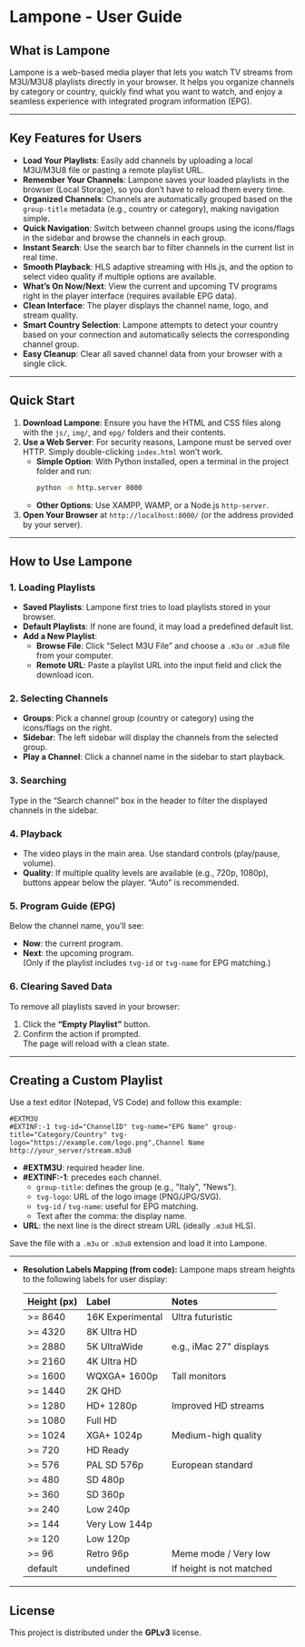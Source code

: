 # Lampone - User Guide

## What is Lampone

Lampone is a web-based media player that lets you watch TV streams from M3U/M3U8 playlists directly in your browser. It helps you organize channels by category or country, quickly find what you want to watch, and enjoy a seamless experience with integrated program information (EPG).



---

## Key Features for Users

- **Load Your Playlists**: Easily add channels by uploading a local M3U/M3U8 file or pasting a remote playlist URL.
- **Remember Your Channels**: Lampone saves your loaded playlists in the browser (Local Storage), so you don’t have to reload them every time.
- **Organized Channels**: Channels are automatically grouped based on the `group-title` metadata (e.g., country or category), making navigation simple.
- **Quick Navigation**: Switch between channel groups using the icons/flags in the sidebar and browse the channels in each group.
- **Instant Search**: Use the search bar to filter channels in the current list in real time.
- **Smooth Playback**: HLS adaptive streaming with Hls.js, and the option to select video quality if multiple options are available.
- **What’s On Now/Next**: View the current and upcoming TV programs right in the player interface (requires available EPG data).
- **Clean Interface**: The player displays the channel name, logo, and stream quality.
- **Smart Country Selection**: Lampone attempts to detect your country based on your connection and automatically selects the corresponding channel group.
- **Easy Cleanup**: Clear all saved channel data from your browser with a single click.

---

## Quick Start

1. **Download Lampone**: Ensure you have the HTML and CSS files along with the `js/`, `img/`, and `epg/` folders and their contents.
2. **Use a Web Server**: For security reasons, Lampone must be served over HTTP. Simply double-clicking `index.html` won’t work.
   * **Simple Option**: With Python installed, open a terminal in the project folder and run:
     ```bash
     python -m http.server 8000
     ```
   * **Other Options**: Use XAMPP, WAMP, or a Node.js `http-server`.
3. **Open Your Browser** at `http://localhost:8000/` (or the address provided by your server).

---

## How to Use Lampone

### 1. Loading Playlists

- **Saved Playlists**: Lampone first tries to load playlists stored in your browser.
- **Default Playlists**: If none are found, it may load a predefined default list.
- **Add a New Playlist**:
  - **Browse File**: Click “Select M3U File” and choose a `.m3u` or `.m3u8` file from your computer.
  - **Remote URL**: Paste a playlist URL into the input field and click the download icon.

### 2. Selecting Channels

- **Groups**: Pick a channel group (country or category) using the icons/flags on the right.
- **Sidebar**: The left sidebar will display the channels from the selected group.
- **Play a Channel**: Click a channel name in the sidebar to start playback.

### 3. Searching

Type in the “Search channel” box in the header to filter the displayed channels in the sidebar.

### 4. Playback

- The video plays in the main area. Use standard controls (play/pause, volume).
- **Quality**: If multiple quality levels are available (e.g., 720p, 1080p), buttons appear below the player. “Auto” is recommended.

### 5. Program Guide (EPG)

Below the channel name, you’ll see:
- **Now**: the current program.
- **Next**: the upcoming program.  
(Only if the playlist includes `tvg-id` or `tvg-name` for EPG matching.)

### 6. Clearing Saved Data

To remove all playlists saved in your browser:
1. Click the **“Empty Playlist”** button.
2. Confirm the action if prompted.  
The page will reload with a clean state.

---

## Creating a Custom Playlist

Use a text editor (Notepad, VS Code) and follow this example:

```m3u
#EXTM3U
#EXTINF:-1 tvg-id="ChannelID" tvg-name="EPG Name" group-title="Category/Country" tvg-logo="https://example.com/logo.png",Channel Name
http://your_server/stream.m3u8
```

- **#EXTM3U**: required header line.
- **#EXTINF:-1**: precedes each channel.
  - `group-title`: defines the group (e.g., "Italy", "News").
  - `tvg-logo`: URL of the logo image (PNG/JPG/SVG).
  - `tvg-id` / `tvg-name`: useful for EPG matching.
  - Text after the comma: the display name.
- **URL**: the next line is the direct stream URL (ideally `.m3u8` HLS).

Save the file with a `.m3u` or `.m3u8` extension and load it into Lampone.

---

* **Resolution Labels Mapping (from code):**
    Lampone maps stream heights to the following labels for user display:

    | Height (px) | Label             | Notes                     |
    | :---------- | :---------------- | :------------------------ |
    | >= 8640     | 16K Experimental  | Ultra futuristic          |
    | >= 4320     | 8K Ultra HD       |                           |
    | >= 2880     | 5K UltraWide      | e.g., iMac 27" displays   |
    | >= 2160     | 4K Ultra HD       |                           |
    | >= 1600     | WQXGA+ 1600p      | Tall monitors             |
    | >= 1440     | 2K QHD            |                           |
    | >= 1280     | HD+ 1280p         | Improved HD streams       |
    | >= 1080     | Full HD           |                           |
    | >= 1024     | XGA+ 1024p        | Medium-high quality       |
    | >= 720      | HD Ready          |                           |
    | >= 576      | PAL SD 576p       | European standard         |
    | >= 480      | SD 480p           |                           |
    | >= 360      | SD 360p           |                           |
    | >= 240      | Low 240p          |                           |
    | >= 144      | Very Low 144p     |                           |
    | >= 120      | Low 120p          |                           |
    | >= 96       | Retro 96p         | Meme mode / Very low      |
    | default     | undefined         | If height is not matched  |


---


## License

This project is distributed under the **GPLv3** license.


